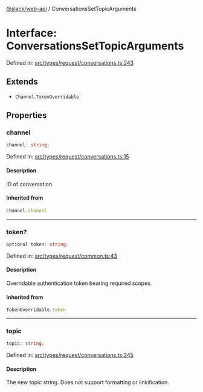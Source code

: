[@slack/web-api](../index.md) / ConversationsSetTopicArguments

# Interface: ConversationsSetTopicArguments

Defined in: [src/types/request/conversations.ts:243](https://github.com/slackapi/node-slack-sdk/blob/main/packages/web-api/src/types/request/conversations.ts#L243)

## Extends

- `Channel`.`TokenOverridable`

## Properties

### channel

```ts
channel: string;
```

Defined in: [src/types/request/conversations.ts:15](https://github.com/slackapi/node-slack-sdk/blob/main/packages/web-api/src/types/request/conversations.ts#L15)

#### Description

ID of conversation.

#### Inherited from

```ts
Channel.channel
```

***

### token?

```ts
optional token: string;
```

Defined in: [src/types/request/common.ts:43](https://github.com/slackapi/node-slack-sdk/blob/main/packages/web-api/src/types/request/common.ts#L43)

#### Description

Overridable authentication token bearing required scopes.

#### Inherited from

```ts
TokenOverridable.token
```

***

### topic

```ts
topic: string;
```

Defined in: [src/types/request/conversations.ts:245](https://github.com/slackapi/node-slack-sdk/blob/main/packages/web-api/src/types/request/conversations.ts#L245)

#### Description

The new topic string. Does not support formatting or linkification.

